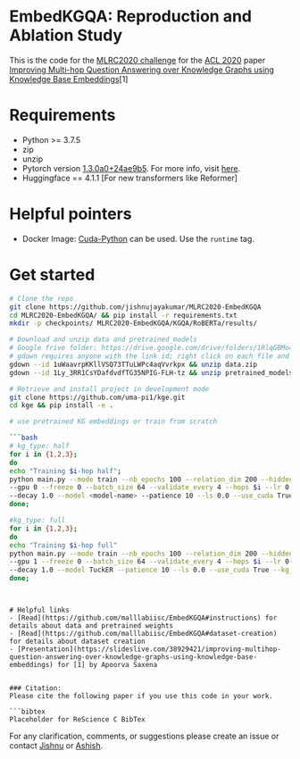 # EmbedKGQA: Reproduction and Ablation Study 
This is the code for the [MLRC2020 challenge](https://paperswithcode.com/rc2020) for the [ACL 2020](https://acl2020.org/) paper [Improving Multi-hop Question Answering over Knowledge Graphs using Knowledge Base Embeddings](https://malllabiisc.github.io/publications/papers/final_embedkgqa.pdf)[1]

# Requirements
- Python >= 3.7.5
- zip
- unzip
- Pytorch version [1.3.0a0+24ae9b5](https://github.com/pytorch/pytorch/tree/24ae9b504094937fbc7c24012fbe5c601e024bcd). For more info, visit [here](https://docs.nvidia.com/deeplearning/frameworks/pytorch-release-notes/rel_19-10.html).
- Huggingface == 4.1.1 [For new transformers like Reformer]


# Helpful pointers
- Docker Image: [Cuda-Python](https://hub.docker.com/r/qts8n/cuda-python/) can be used. Use the `runtime` tag.

# Get started

```bash
# Clone the repo
git clone https://github.com/jishnujayakumar/MLRC2020-EmbedKGQA
cd MLRC2020-EmbedKGQA/ && pip install -r requirements.txt
mkdir -p checkpoints/ MLRC2020-EmbedKGQA/KGQA/RoBERTa/results/

# Download and unzip data and pretrained_models
# Google frive folder: https://drive.google.com/drive/folders/1RlqGBMo45lTmWz9MUPTq-0KcjSd3ujxc
# gdown requires anyone with the link id; right click on each file and get it 
gdown --id 1uWaavrpKKllVSQ73TTuLWPc4aqVvrkpx && unzip data.zip
gdown --id 1Ly_3RR1CsYDafdvdfTG35NPIG-FLH-tz && unzip pretrained_models.zip

# Retrieve and install project in development mode
git clone https://github.com/uma-pi1/kge.git
cd kge && pip install -e .

# use pretrained KG embeddings or train from scratch

```bash
# kg_type: half
for i in {1,2,3}; 
do
echo "Training $i-hop half";
python main.py --mode train --nb_epochs 100 --relation_dim 200 --hidden_dim 256 \
--gpu 0 --freeze 0 --batch_size 64 --validate_every 4 --hops $i --lr 0.0005 --entdrop 0.1 --reldrop 0.2  --scoredrop 0.2 \
--decay 1.0 --model <model-name> --patience 10 --ls 0.0 --use_cuda True --kg_type half;
done;
```

```bash
#kg_type: full
for i in {1,2,3}; 
do
echo "Training $i-hop full"
python main.py --mode train --nb_epochs 100 --relation_dim 200 --hidden_dim 256 \
--gpu 1 --freeze 0 --batch_size 64 --validate_every 4 --hops $i --lr 0.0005 --entdrop 0.1 --reldrop 0.2  --scoredrop 0.2 \
--decay 1.0 --model TuckER --patience 10 --ls 0.0 --use_cuda True --kg_type full
done;
```

```


# Helpful links
- [Read](https://github.com/malllabiisc/EmbedKGQA#instructions) for details about data and pretrained weights 
- [Read](https://github.com/malllabiisc/EmbedKGQA#dataset-creation) for details about dataset creation
- [Presentation](https://slideslive.com/38929421/improving-multihop-question-answering-over-knowledge-graphs-using-knowledge-base-embeddings) for [1] by Apoorva Saxena


### Citation:
Please cite the following paper if you use this code in your work.

```bibtex
Placeholder for ReScience C BibTex
```

For any clarification, comments, or suggestions please create an issue or contact [Jishnu](https://jishnujayakumar.github.io/) or [Ashish](mailto:asardana@nvidia.com).
